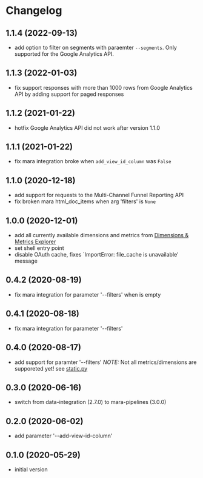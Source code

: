 # Changelog

## 1.1.4 (2022-09-13)

- add option to filter on segments with paraemter `--segments`. Only supported for the Google Analytics API.

## 1.1.3 (2022-01-03)

- fix support responses with more than 1000 rows from Google Analytics API by adding support for paged responses

## 1.1.2 (2021-01-22)

- hotfix Google Analytics API did not work after version 1.1.0

## 1.1.1 (2021-01-22)

- fix mara integration broke when `add_view_id_column` was `False`

## 1.1.0 (2020-12-18)

- add support for requests to the Multi-Channel Funnel Reporting API
- fix broken mara html_doc_items when arg 'filters' is `None`

## 1.0.0 (2020-12-01)

- add all currently available dimensions and metrics from [Dimensions & Metrics Explorer](https://ga-dev-tools.appspot.com/dimensions-metrics-explorer/?)
- set shell entry point
- disable OAuth cache, fixes `ImportError: file_cache is unavailable' message

## 0.4.2 (2020-08-19)

- fix mara integration for parameter '--filters' when is empty

## 0.4.1 (2020-08-18)

- fix mara integration for parameter '--filters'

## 0.4.0 (2020-08-17)

- add support for paramter '--filters' _NOTE:_ Not all metrics/dimensions are supporeted yet! see [static.py](mara_google_analytics_downloader/static.py)

## 0.3.0 (2020-06-16)

- switch from data-integration (2.7.0) to mara-pipelines (3.0.0)

## 0.2.0 (2020-06-02)

- add parameter '--add-view-id-column'

## 0.1.0 (2020-05-29)

- initial version
